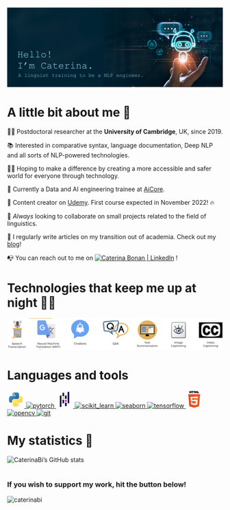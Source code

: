 ![alt_text](images/banner.jpeg)

# A little bit about me 👀

👩‍🎓 Postdoctoral researcher at the **University of Cambridge**, UK, since 2019.

📚 Interested in comparative syntax, language documentation, Deep NLP and all sorts of NLP-powered technologies.

🧑‍🦽 Hoping to make a difference by creating a more accessible and safer world for everyone through technology.

🌱 Currently a Data and AI engineering trainee at [AiCore](https://www.theaicore.com).

🎥 Content creator on [Udemy](https://www.udemy.com). First course expected in November 2022! 🔥

💞️ *Always* looking to collaborate on small projects related to the field of linguistics.

📝 I regularly write articles on my transition out of academia. Check out my [blog](https://www.caterinabonan.com/blog)!

📭 You can reach out to me on <a href="https://www.linkedin.com/in/caterinabonan/"><img align="!" src="https://raw.githubusercontent.com/yushi1007/yushi1007/main/images/linkedin.svg" alt="Caterina Bonan | LinkedIn" width="21px"/></a> !

# Technologies that keep me up at night 🤦‍♀️

![This is an image of several NLP-related technologies](images/technologies.png)

# Languages and tools

<p align="left"> <a href="https://www.python.org" target="_blank" rel="noreferrer"> <img src="https://raw.githubusercontent.com/devicons/devicon/master/icons/python/python-original.svg" alt="python" width="40" height="40"/> </a> <a href="https://pytorch.org/" target="_blank" rel="noreferrer"> <img src="https://www.vectorlogo.zone/logos/pytorch/pytorch-icon.svg" alt="pytorch" width="40" height="40"/> </a> <a href="https://pandas.pydata.org/" target="_blank" rel="noreferrer"> <img src="https://raw.githubusercontent.com/devicons/devicon/2ae2a900d2f041da66e950e4d48052658d850630/icons/pandas/pandas-original.svg" alt="pandas" width="40" height="40"/> </a> <a href="https://scikit-learn.org/" target="_blank" rel="noreferrer"> <img src="https://upload.wikimedia.org/wikipedia/commons/0/05/Scikit_learn_logo_small.svg" alt="scikit_learn" width="40" height="40"/> </a> <a href="https://seaborn.pydata.org/" target="_blank" rel="noreferrer"> <img src="https://seaborn.pydata.org/_images/logo-mark-lightbg.svg" alt="seaborn" width="40" height="40"/> </a> <a href="https://www.tensorflow.org" target="_blank" rel="noreferrer"> <img src="https://www.vectorlogo.zone/logos/tensorflow/tensorflow-icon.svg" alt="tensorflow" width="40" height="40"/> </a> <a href="https://www.w3.org/html/" target="_blank" rel="noreferrer"> <img src="https://raw.githubusercontent.com/devicons/devicon/master/icons/html5/html5-original-wordmark.svg" alt="html5" width="40" height="40"/> </a> <a href="https://opencv.org/" target="_blank" rel="noreferrer"> <img src="https://www.vectorlogo.zone/logos/opencv/opencv-icon.svg" alt="opencv" width="40" height="40"/> </a> <a href="https://git-scm.com/" target="_blank" rel="noreferrer"> <img src="https://www.vectorlogo.zone/logos/git-scm/git-scm-icon.svg" alt="git" width="40" height="40"/> </a> </p>

# My statistics 🏅

![CaterinaBi’s GitHub stats](https://github-readme-stats.vercel.app/api?username=CaterinaBi&theme=omni&show_icons=true)

#

<h3 align="left">If you wish to support my work, hit the button below!</h3>
<p><a href="https://www.buymeacoffee.com/caterinabi"> <img align="left" src="https://cdn.buymeacoffee.com/buttons/v2/default-yellow.png" height="50" width="210" alt="caterinabi" /></a></p><br><br>

<!---
CaterinaBi/CaterinaBi is a ✨ special ✨ repository because its `README.md` (this file) appears on your GitHub profile.
You can click the Preview link to take a look at your changes.
--->

